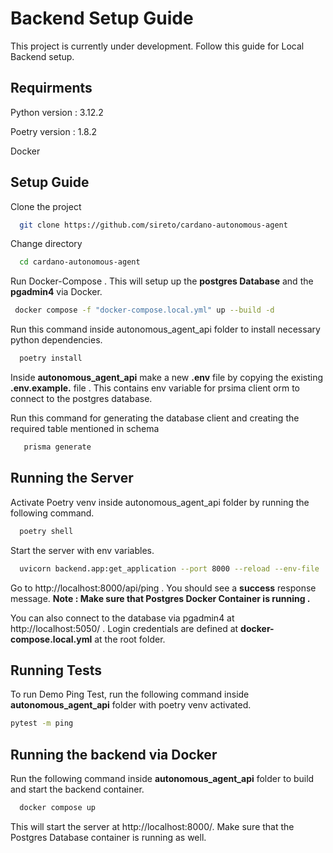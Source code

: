 
# Backend Setup Guide

This project is currently under development. Follow this guide for Local Backend setup.



## Requirments

Python version : 3.12.2

Poetry version : 1.8.2

Docker 
## Setup Guide

Clone the project

```bash
  git clone https://github.com/sireto/cardano-autonomous-agent
```
Change directory

```bash
  cd cardano-autonomous-agent
```

Run Docker-Compose . This will setup up the **postgres Database** and the **pgadmin4** via Docker.

```bash
 docker compose -f "docker-compose.local.yml" up --build -d
```
Run this command inside autonomous_agent_api folder to install necessary python dependencies.

```bash
  poetry install
```
Inside **autonomous_agent_api** make a new **.env** file by copying the existing **.env.example.** file . This contains env variable for prsima client orm to connect to the postgres database.


Run this command for generating the database client and creating the required table mentioned in schema

```bash
   prisma generate
```


## Running the Server

Activate Poetry venv inside autonomous_agent_api folder by running the following command.

```bash
  poetry shell
```
Start the server with env variables.
```bash
  uvicorn backend.app:get_application --port 8000 --reload --env-file .env
```
Go to http://localhost:8000/api/ping . You should see a **success** response message. **Note : Make sure that Postgres Docker Container is running .**

You can also connect to the database via pgadmin4 at http://localhost:5050/ . Login credentials are defined at **docker-compose.local.yml** at the root folder.

## Running Tests

To run Demo Ping Test, run the following command inside **autonomous_agent_api** folder with poetry venv activated.

```bash
pytest -m ping
```


## Running the backend via Docker
Run the following command inside **autonomous_agent_api** folder to build and start the backend container.

```bash
  docker compose up
```

This will start the server at http://localhost:8000/. Make sure that the Postgres Database container is running as well.